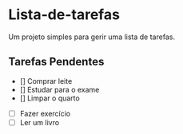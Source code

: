 # Lista-de-tarefas
Um projeto simples para gerir uma lista de tarefas.
## Tarefas Pendentes
- [] Comprar leite
- [] Estudar para o exame
- [] Limpar o quarto
- [ ] Fazer exercício
- [ ] Ler um livro